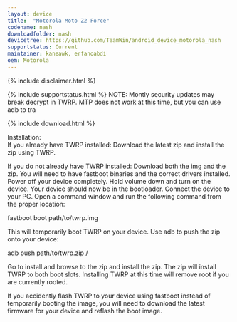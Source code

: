 ```yaml
---
layout: device
title:  "Motorola Moto Z2 Force"
codename: nash
downloadfolder: nash
devicetree: https://github.com/TeamWin/android_device_motorola_nash
supportstatus: Current
maintainer: kaneawk, erfanoabdi
oem: Motorola
---
```


{% include disclaimer.html %}

{% include supportstatus.html %}
NOTE: Montly security updates may break decrypt in TWRP. MTP does not work at this time, but you can use adb to tra

{% include download.html %}

<div class='page-heading'>Installation:</div>
If you already have TWRP installed:
Download the latest zip and install the zip using TWRP.

If you do not already have TWRP installed:
Download both the img and the zip. You will need to have fastboot binaries and the correct drivers installed. Power off your device completely. Hold volume down and turn on the device. Your device should now be in the bootloader. Connect the device to your PC. Open a command window and run the following command from the proper location:

fastboot boot path/to/twrp.img

This will temporarily boot TWRP on your device. Use adb to push the zip onto your device:

adb push path/to/twrp.zip /

Go to install and browse to the zip and install the zip. The zip will install TWRP to both boot slots. Installing TWRP at this time will remove root if you are currently rooted.

If you accidently flash TWRP to your device using fastboot instead of temporarily booting the image, you will need to download the latest firmware for your device and reflash the boot image.
